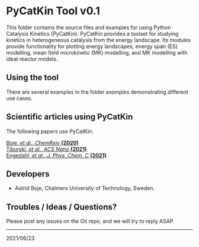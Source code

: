 # PyCatKin Tool v0.1

This folder contains the source files and examples for using Python Catalysis Kinetics (PyCatKin). PyCatKin provides a toolset for studying kinetics in heterogeneous catalysis from the energy landscape. Its modules provide functionality for plotting energy landscapes, energy span (ES) modelling, mean field microkinetic (MK) modelling, and MK modelling with ideal reactor models. 

## Using the tool

There are several examples in the folder *examples* demonstrating different use cases. 

## Scientific articles using PyCatKin

The following papers use PyCatKin:

[Boje, *et al.*, *ChemRxiv* **(2020)**](https://doi.org/10.26434/chemrxiv.13118420.v2)  
[Tiburski, *et al.*, *ACS Nano* **(2021)**](https://pubs.acs.org/doi/10.1021/acsnano.1c01537)  
[Engedahl, *et al.*, *J. Phys. Chem. C* **(2021)**](TBC)  

## Developers

- Astrid Boje, Chalmers University of Technology, Sweden.

## Troubles / Ideas / Questions?

Please post any issues on the Git repo, and we will try to reply ASAP.


---  
2021/06/23
